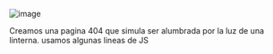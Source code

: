 ![image](https://github.com/JorgeLLezcano/effect-lumus/assets/119429934/06a97760-d0cb-4700-8c51-699937cc4c91)

Creamos una pagina 404 que simula ser alumbrada por la luz de una linterna. usamos algunas lineas de JS
